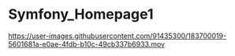 # Symfony_Homepage1

https://user-images.githubusercontent.com/91435300/183700019-5601681a-e0ae-4fdb-b10c-49cb337b6933.mov


